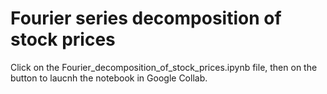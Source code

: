 # Fourier series decomposition of stock prices
Click on the Fourier_decomposition_of_stock_prices.ipynb file, then on the button to laucnh the notebook in Google Collab.

